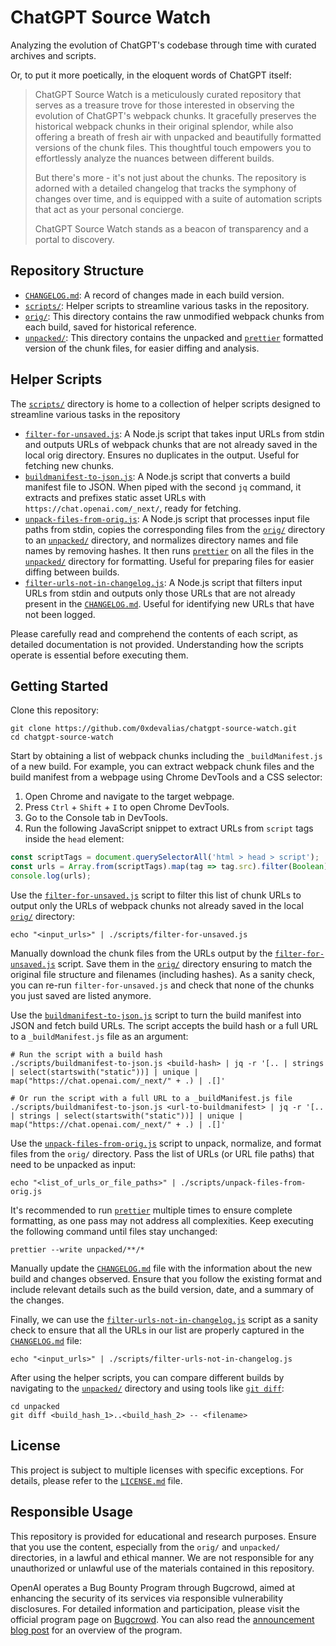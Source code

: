 # ChatGPT Source Watch

Analyzing the evolution of ChatGPT's codebase through time with curated archives and scripts.

Or, to put it more poetically, in the eloquent words of ChatGPT itself:

> ChatGPT Source Watch is a meticulously curated repository that serves as a treasure trove for those interested in observing the evolution of ChatGPT's webpack chunks. It gracefully preserves the historical webpack chunks in their original splendor, while also offering a breath of fresh air with unpacked and beautifully formatted versions of the chunk files. This thoughtful touch empowers you to effortlessly analyze the nuances between different builds.
>
> But there's more - it's not just about the chunks. The repository is adorned with a detailed changelog that tracks the symphony of changes over time, and is equipped with a suite of automation scripts that act as your personal concierge.
>
> ChatGPT Source Watch stands as a beacon of transparency and a portal to discovery.

## Repository Structure

- [`CHANGELOG.md`](./CHANGELOG.md): A record of changes made in each build version.
- [`scripts/`](./scripts/): Helper scripts to streamline various tasks in the repository.
- [`orig/`](./orig/): This directory contains the raw unmodified webpack chunks from each build, saved for historical reference.
- [`unpacked/`](./unpacked/): This directory contains the unpacked and [`prettier`](https://prettier.io/) formatted version of the chunk files, for easier diffing and analysis.

## Helper Scripts

The [`scripts/`](./scripts/) directory is home to a collection of helper scripts designed to streamline various tasks in the repository

- [`filter-for-unsaved.js`](./scripts/filter-for-unsaved.js): A Node.js script that takes input URLs from stdin and outputs URLs of webpack chunks that are not already saved in the local orig directory. Ensures no duplicates in the output. Useful for fetching new chunks.
- [`buildmanifest-to-json.js`](./scripts/buildmanifest-to-json.js): A Node.js script that converts a build manifest file to JSON. When piped with the second `jq` command, it extracts and prefixes static asset URLs with `https://chat.openai.com/_next/`, ready for fetching.
- [`unpack-files-from-orig.js`](./scripts/unpack-files-from-orig.js): A Node.js script that processes input file paths from stdin, copies the corresponding files from the [`orig/`](./orig/) directory to an [`unpacked/`](./unpacked/) directory, and normalizes directory names and file names by removing hashes. It then runs [`prettier`](https://prettier.io/) on all the files in the [`unpacked/`](./unpacked/) directory for formatting. Useful for preparing files for easier diffing between builds.
- [`filter-urls-not-in-changelog.js`](./scripts/filter-urls-not-in-changelog.js): A Node.js script that filters input URLs from stdin and outputs only those URLs that are not already present in the [`CHANGELOG.md`](./CHANGELOG.md). Useful for identifying new URLs that have not been logged.

Please carefully read and comprehend the contents of each script, as detailed documentation is not provided. Understanding how the scripts operate is essential before executing them.

## Getting Started

Clone this repository:

```shell
git clone https://github.com/0xdevalias/chatgpt-source-watch.git
cd chatgpt-source-watch
```

Start by obtaining a list of webpack chunks including the `_buildManifest.js` of a new build. For example, you can extract webpack chunk files and the build manifest from a webpage using Chrome DevTools and a CSS selector:

1. Open Chrome and navigate to the target webpage.
2. Press `Ctrl` + `Shift` + `I` to open Chrome DevTools.
3. Go to the Console tab in DevTools.
4. Run the following JavaScript snippet to extract URLs from `script` tags inside the `head` element:

```js
const scriptTags = document.querySelectorAll('html > head > script');
const urls = Array.from(scriptTags).map(tag => tag.src).filter(Boolean);
console.log(urls);
```

Use the [`filter-for-unsaved.js`](./scripts/filter-for-unsaved.js) script to filter this list of chunk URLs to output only the URLs of webpack chunks not already saved in the local [`orig/`](./orig/) directory:

```shell
echo "<input_urls>" | ./scripts/filter-for-unsaved.js
```

Manually download the chunk files from the URLs output by the [`filter-for-unsaved.js`](./scripts/filter-for-unsaved.js) script. Save them in the [`orig/`](./orig/) directory ensuring to match the original file structure and filenames (including hashes). As a sanity check, you can re-run `filter-for-unsaved.js` and check that none of the chunks you just saved are listed anymore.

Use the [`buildmanifest-to-json.js`](./scripts/buildmanifest-to-json.js) script to turn the build manifest into JSON and fetch build URLs. The script accepts the build hash or a full URL to a `_buildManifest.js` file as an argument:

```shell
# Run the script with a build hash
./scripts/buildmanifest-to-json.js <build-hash> | jq -r '[.. | strings | select(startswith("static"))] | unique | map("https://chat.openai.com/_next/" + .) | .[]'

# Or run the script with a full URL to a _buildManifest.js file
./scripts/buildmanifest-to-json.js <url-to-buildmanifest> | jq -r '[.. | strings | select(startswith("static"))] | unique | map("https://chat.openai.com/_next/" + .) | .[]'
```

Use the [`unpack-files-from-orig.js`](./scripts/unpack-files-from-orig.js) script to unpack, normalize, and format files from the `orig/` directory. Pass the list of URLs (or URL file paths) that need to be unpacked as input:

```shell
echo "<list_of_urls_or_file_paths>" | ./scripts/unpack-files-from-orig.js
```

It's recommended to run [`prettier`](https://prettier.io/) multiple times to ensure complete formatting, as one pass may not address all complexities. Keep executing the following command until files stay unchanged:

```shell
prettier --write unpacked/**/*
```

Manually update the [`CHANGELOG.md`](./CHANGELOG.md) file with the information about the new build and changes observed. Ensure that you follow the existing format and include relevant details such as the build version, date, and a summary of the changes.

Finally, we can use the [`filter-urls-not-in-changelog.js`](./scripts/filter-urls-not-in-changelog.js) script as a sanity check to ensure that all the URLs in our list are properly captured in the [`CHANGELOG.md`](./CHANGELOG.md) file:

```shell
echo "<input_urls>" | ./scripts/filter-urls-not-in-changelog.js
```

After using the helper scripts, you can compare different builds by navigating to the [`unpacked/`](./unpacked) directory and using tools like [`git diff`](https://git-scm.com/docs/git-diff):

```shell
cd unpacked
git diff <build_hash_1>..<build_hash_2> -- <filename>
```

## License

This project is subject to multiple licenses with specific exceptions. For details, please refer to the [`LICENSE.md`](./LICENSE.md) file.

## Responsible Usage

This repository is provided for educational and research purposes. Ensure that you use the content, especially from the `orig/` and `unpacked/` directories, in a lawful and ethical manner. We are not responsible for any unauthorized or unlawful use of the materials contained in this repository.

OpenAI operates a Bug Bounty Program through Bugcrowd, aimed at enhancing the security of its services via responsible vulnerability disclosures. For detailed information and participation, please visit the official program page on [Bugcrowd](https://bugcrowd.com/openai). You can also read the [announcement blog post](https://openai.com/blog/bug-bounty-program) for an overview of the program.
